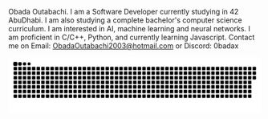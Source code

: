 Obada Outabachi. I am a Software Developer currently studying in 42 AbuDhabi. I am also studying a complete bachelor's computer science curriculum. I am interested in AI, machine learning and neural networks. I am proficient in C/C++, Python, and currently learning Javascript.
Contact me on Email: ObadaOutabachi2003@hotmail.com
or Discord: 0badax

<a href=#><img src="contributions.svg"></a>

<!---
0bada1/0bada1 is a ✨ special ✨ repository because its `README.md` (this file) appears on your GitHub profile.
You can click the Preview link to take a look at your changes.
--->
